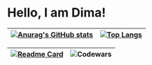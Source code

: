 # Hello, I am Dima!

| [![Anurag's GitHub stats](https://github-readme-stats.vercel.app/api?username=ArchieSW)](https://github.com/ArchieSW) | [![Top Langs](https://github-readme-stats.vercel.app/api/top-langs/?username=ArchieSW&layout=compact&hide=TeX)](https://github.com/ArchieSW) |
| ------------------------------- | ------------------------------- |

| [![Readme Card](https://github-readme-stats.vercel.app/api/pin/?username=ArchieSW&repo=weather-notifier)](https://github.com/ArchieSW/weather-notifier) | ![Codewars](https://github.r2v.ch/codewars?user=ArchieSW&top_languages=true) |
| ------------------------------- | ------------------------------- |
